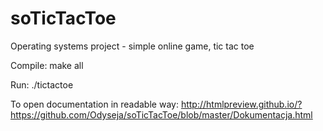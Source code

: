 # soTicTacToe
Operating systems project - simple online game, tic tac toe

Compile:
make all

Run:
./tictactoe

To open documentation in readable way:
http://htmlpreview.github.io/?https://github.com/Odyseja/soTicTacToe/blob/master/Dokumentacja.html
